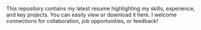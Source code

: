This repository contains my latest resume highlighting my skills, experience, and key projects. You can easily view or download it here. I welcome connections for collaboration, job opportunities, or feedback!
